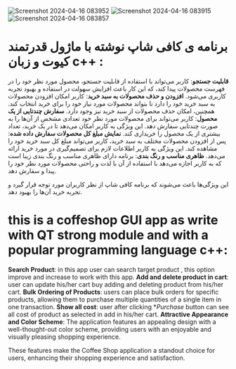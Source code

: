 ![Screenshot 2024-04-16 083952](https://github.com/HojjatAhmadi/CoffeShopGUI/assets/127611388/f68de0b0-f55e-4fbd-98c6-460c1a446c0a)
![Screenshot 2024-04-16 083915](https://github.com/HojjatAhmadi/CoffeShopGUI/assets/127611388/5d184375-2f4d-41f6-a4db-15e2c350e961)
![Screenshot 2024-04-16 083857](https://github.com/HojjatAhmadi/CoffeShopGUI/assets/127611388/20bc54f9-1abf-4140-ba0a-0a5cfeb9d43d)

# برنامه ی کافی شاپ نوشته با ماژول قدرتمند کیوت و زبان c++ :
  
**قابلیت جستجو**: کاربر می‌تواند با استفاده از قابلیت جستجو، محصول مورد نظر خود را در فهرست محصولات پیدا کند، که این کار باعث افزایش سهولت در استفاده و بهبود تجربه کاربری می‌شود.
**افزودن و حذف محصولات به سبد خرید**: کاربر امکان افزودن محصولات به سبد خرید خود را دارد تا بتواند محصولات مورد نیاز خود را برای خرید انتخاب کند. همچنین، امکان حذف محصولات از سبد خرید نیز وجود دارد.
**سفارش چندتایی از یک محصول**: کاربر می‌تواند برای محصولات مورد نظر خود تعدادی مشخص از آن‌ها را به صورت چندتایی سفارش دهد. این ویژگی به کاربر امکان می‌دهد تا در یک خرید، تعداد بیشتری از یک محصول را خریداری کند.
**نمایش مبلغ کل محصولات سفارش داده شده**: پس از افزودن محصولات مختلف به سبد خرید، کاربر می‌تواند مبلغ کل سبد خرید خود را مشاهده کند. این ویژگی به کاربر اطلاعات لازم برای تصمیم‌گیری در مورد خرید ارائه می‌دهد.
**ظاهری مناسب و رنگ بندی**: برنامه دارای ظاهری مناسب و رنگ بندی زیبا است که به کاربر اجازه می‌دهد با استفاده از آن با لذت و راحتی محصولات مورد نظر خود را پیدا و سفارش دهد.

این ویژگی‌ها باعث می‌شوند که برنامه کافی شاپ از نظر کاربران مورد توجه قرار گیرد و تجربه خرید آن‌ها را بهبود دهد.
# this is a coffeshop GUI app as write with QT strong module and with a popular programming language c++:

**Search Product**: in this app user can search target product , this option improve and increase to work with this app.
**Add and delete product in cart**: user can update his/her cart buy adding and deleting product from his/her cart.
**Bulk Ordering of Products**: users can place bulk orders for specific products, allowing them to purchase multiple quantities of a single item in one transaction.
**Show all cost**: user after clicking **Purchase* button can see all cost of product as selected in add in his/her cart.
**Attractive Appearance and Color Scheme**: The application features an appealing design with a well-thought-out color scheme, providing users with an enjoyable and visually pleasing shopping experience.

These features make the Coffee Shop application a standout choice for users, enhancing their shopping experience and satisfaction.

